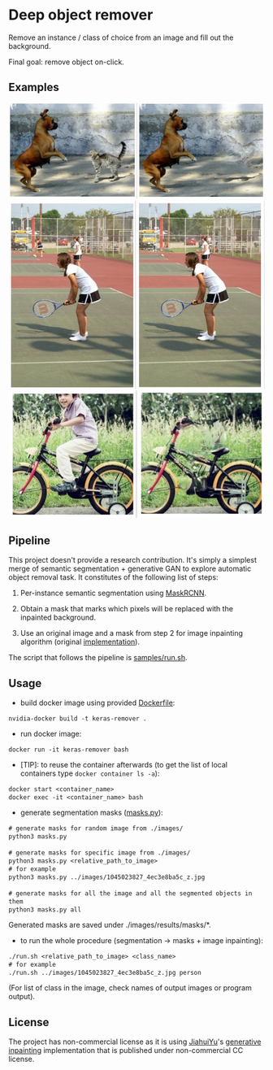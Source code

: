 # Deep object remover

Remove an instance / class of choice from an image and fill out the background.

Final goal: remove object on-click.

## Examples

![cat_collage](cat_collage.jpg)
![tennis_collage](tennis_collage.jpg)
![bicycle_collage](bicycle_collage.jpg)

## Pipeline

This project doesn't provide a research contribution. It's simply a simplest merge of semantic segmentation + generative GAN to explore automatic object removal task. It constitutes of the following list of steps:

1. Per-instance semantic segmentation using [MaskRCNN](https://github.com/matterport/Mask_RCNN).

2. Obtain a mask that marks which pixels will be replaced with the inpainted background.

3. Use an original image and a mask from step 2 for image inpainting algorithm (original [implementation](https://github.com/JiahuiYu/generative_inpainting)).

The script that follows the pipeline is [samples/run.sh](https://github.com/kristijanbartol/deep-object-remover/blob/master/samples/run.sh).

## Usage

- build docker image using provided [Dockerfile](https://github.com/kristijanbartol/deep-object-remover/blob/master/Dockerfile):

```
nvidia-docker build -t keras-remover .
```

- run docker image:

```
docker run -it keras-remover bash
```

- \[TIP]: to reuse the container afterwards (to get the list of local containers type `docker container ls -a`):
```
docker start <container_name>
docker exec -it <container_name> bash
```

- generate segmentation masks ([masks.py](https://github.com/kristijanbartol/deep-object-remover/blob/master/samples/masks.py)):

```
# generate masks for random image from ./images/
python3 masks.py

# generate masks for specific image from ./images/
python3 masks.py <relative_path_to_image>
# for example
python3 masks.py ../images/1045023827_4ec3e8ba5c_z.jpg

# generate masks for all the image and all the segmented objects in them
python3 masks.py all
```

Generated masks are saved under ./images/results/masks/*.

- to run the whole procedure (segmentation -> masks + image inpainting):

```
./run.sh <relative_path_to_image> <class_name>
# for example
./run.sh ../images/1045023827_4ec3e8ba5c_z.jpg person
```

(For list of class in the image, check names of output images or program output).

## License

The project has non-commercial license as it is using [JiahuiYu](https://github.com/JiahuiYu)'s [generative inpainting](https://github.com/JiahuiYu/generative_inpainting) implementation that is published under non-commercial CC license.

